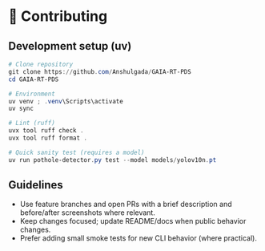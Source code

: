 # 🤝 Contributing

## Development setup (uv)

```powershell
# Clone repository
git clone https://github.com/Anshulgada/GAIA-RT-PDS
cd GAIA-RT-PDS

# Environment
uv venv ; .venv\Scripts\activate
uv sync

# Lint (ruff)
uvx tool ruff check .
uvx tool ruff format .

# Quick sanity test (requires a model)
uv run pothole-detector.py test --model models/yolov10n.pt
```

## Guidelines

- Use feature branches and open PRs with a brief description and before/after screenshots where relevant.
- Keep changes focused; update README/docs when public behavior changes.
- Prefer adding small smoke tests for new CLI behavior (where practical).
